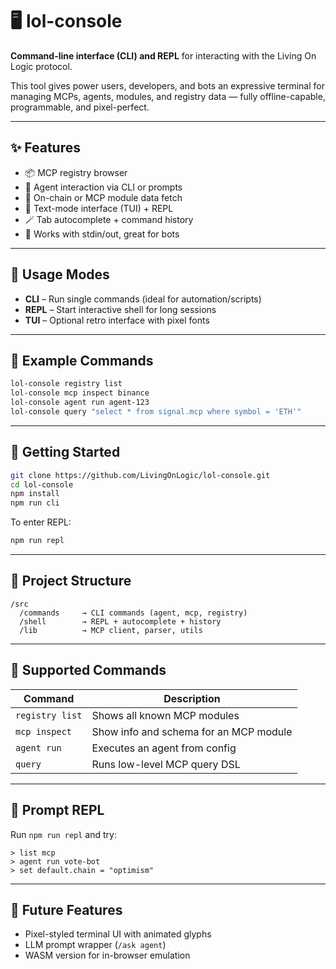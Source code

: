 # 🖥️ lol-console

**Command-line interface (CLI) and REPL** for interacting with the Living On Logic protocol.

This tool gives power users, developers, and bots an expressive terminal for managing MCPs, agents, modules, and registry data — fully offline-capable, programmable, and pixel-perfect.

---

## ✨ Features

- 📦 MCP registry browser
- 🧠 Agent interaction via CLI or prompts
- 🔄 On-chain or MCP module data fetch
- 💬 Text-mode interface (TUI) + REPL
- 🪄 Tab autocomplete + command history
- 🧱 Works with stdin/out, great for bots

---

## 🧰 Usage Modes

- **CLI** – Run single commands (ideal for automation/scripts)
- **REPL** – Start interactive shell for long sessions
- **TUI** – Optional retro interface with pixel fonts

---

## 🧪 Example Commands

```bash
lol-console registry list
lol-console mcp inspect binance
lol-console agent run agent-123
lol-console query "select * from signal.mcp where symbol = 'ETH'"
```

---

## 🚀 Getting Started

```bash
git clone https://github.com/LivingOnLogic/lol-console.git
cd lol-console
npm install
npm run cli
```

To enter REPL:

```bash
npm run repl
```

---

## 📁 Project Structure

```
/src
  /commands     → CLI commands (agent, mcp, registry)
  /shell        → REPL + autocomplete + history
  /lib          → MCP client, parser, utils
```

---

## 📡 Supported Commands

| Command            | Description                                |
|--------------------|--------------------------------------------|
| `registry list`    | Shows all known MCP modules                |
| `mcp inspect`      | Show info and schema for an MCP module     |
| `agent run`        | Executes an agent from config              |
| `query`            | Runs low-level MCP query DSL               |

---

## 🧙 Prompt REPL

Run `npm run repl` and try:

```
> list mcp
> agent run vote-bot
> set default.chain = "optimism"
```

---

## 🔮 Future Features

- Pixel-styled terminal UI with animated glyphs
- LLM prompt wrapper (`/ask agent`)
- WASM version for in-browser emulation
